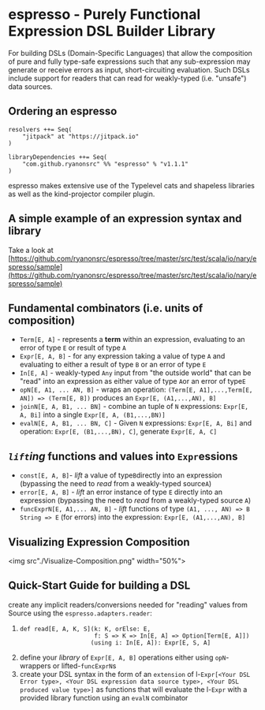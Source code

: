 espresso - Purely Functional Expression DSL Builder Library
===========================================================

For building DSLs (Domain-Specific Languages) that allow the composition of pure and fully type-safe expressions such
that any sub-expression may generate or receive errors as input, short-circuiting evaluation.  Such DSLs include support for readers that can read for weakly-typed (i.e. "unsafe") data sources.

Ordering an espresso
--------------------

```
resolvers ++= Seq(
    "jitpack" at "https://jitpack.io"
)

libraryDependencies ++= Seq(
    "com.github.ryanonsrc" %% "espresso" % "v1.1.1"
)
```

espresso makes extensive use of the Typelevel cats and shapeless libraries as well as the kind-projector
compiler plugin.

A simple example of an expression syntax and library
----------------------------------------------------

Take a look at [https://github.com/ryanonsrc/espresso/tree/master/src/test/scala/io/nary/espresso/sample](https://github.com/ryanonsrc/espresso/tree/master/src/test/scala/io/nary/espresso/sample)

Fundamental combinators (i.e. units of composition)
---------------------------------------------------

* `Term[E, A]` - represents a **term** within an expression, evaluating to an error of type `E` or result of type `A`
* `Expr[E, A, B]` - for any expression taking a value of type `A` and evaluating to either a result of type `B` or an error of type `E`
* `In[E, A]` - weakly-typed `Any` input from "the outside world" that can be "read" into an expression as either value of type `A`or an error of type`E`
* `opN[E, A1, ... AN, B]` - wraps an operation: `(Term[E, A1],...,Term[E, AN]) => (Term[E, B])` produces an `Expr[E, (A1,...,AN), B]`
* `joinN[E, A, B1, ... BN]` - combine an tuple of `N` expressions: `Expr[E, A, Bi]` into a single `Expr[E, A, (B1,...,BN)]`
* `evalN[E, A, B1, ... BN, C]` - Given `N` expressions: `Expr[E, A, Bi]` and operation: `Expr[E, (B1,...,BN), C]`, generate `Expr[E, A, C]`

## _`lift`ing_ functions and values into `Expr`essions

* `const[E, A, B]`- _lift_ a value of type`B`directly into an expression (bypassing the need to _read_ from a weakly-typed source`A`)
* `error[E, A, B]` - _lift_ an error instance of type `E` directly into an expression (bypassing the need to _read_ from a weakly-typed source `A`)
* `funcExprN[E, A1,... AN, B]` - _lift_ functions of type `(A1, ..., AN) => B` `String => E` (for errors) into the expression: `Expr[E, (A1,...,AN), B]`

## Visualizing Expression Composition

<img src"./Visualize-Composition.png" width="50%">

## Quick-Start Guide for building a DSL

create any implicit readers/conversions needed for "reading" values from Source using the `espresso.adapters.reader`:

1. ```
   def read[E, A, K, S](k: K, orElse: E, 
                        f: S => K => In[E, A] => Option[Term[E, A]])
                       (using i: In[E, A]): Expr[E, S, A]
   ```
2. define your _library_ of `Expr[E, A, B]` operations either using `opN`-wrappers or lifted-`funcExprN`s
3. create your DSL syntax in the form of an `extension` of l-`Expr[<Your DSL Error type>, <Your DSL expression data source type>, <Your DSL produced value type>]` as functions that will evaluate the l-`Expr` with a provided library function using an `evalN` combinator
